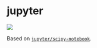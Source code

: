 # jupyter

[![](https://images.microbadger.com/badges/image/garyng/jupyter.svg)](https://microbadger.com/images/garyng/jupyter "Get your own image badge on microbadger.com")

Based on [`jupyter/scipy-notebook`](https://github.com/jupyter/docker-stacks/tree/master/scipy-notebook).
